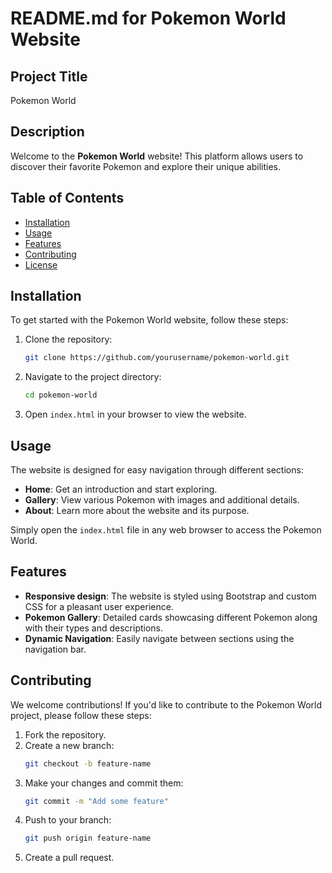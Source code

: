 # README.md for Pokemon World Website

## Project Title
Pokemon World

## Description
Welcome to the **Pokemon World** website! This platform allows users to discover their favorite Pokemon and explore their unique abilities. 

## Table of Contents
- [Installation](#installation)
- [Usage](#usage)
- [Features](#features)
- [Contributing](#contributing)
- [License](#license)

## Installation
To get started with the Pokemon World website, follow these steps:

1. Clone the repository:
   ```bash
   git clone https://github.com/yourusername/pokemon-world.git
   ```

2. Navigate to the project directory:
   ```bash
   cd pokemon-world
   ```

3. Open `index.html` in your browser to view the website.

## Usage
The website is designed for easy navigation through different sections:
- **Home**: Get an introduction and start exploring.
- **Gallery**: View various Pokemon with images and additional details.
- **About**: Learn more about the website and its purpose.

Simply open the `index.html` file in any web browser to access the Pokemon World.

## Features
- **Responsive design**: The website is styled using Bootstrap and custom CSS for a pleasant user experience.
- **Pokemon Gallery**: Detailed cards showcasing different Pokemon along with their types and descriptions.
- **Dynamic Navigation**: Easily navigate between sections using the navigation bar.

## Contributing
We welcome contributions! If you'd like to contribute to the Pokemon World project, please follow these steps:

1. Fork the repository.
2. Create a new branch:
   ```bash
   git checkout -b feature-name
   ```
3. Make your changes and commit them:
   ```bash
   git commit -m "Add some feature"
   ```
4. Push to your branch:
   ```bash
   git push origin feature-name
   ```
5. Create a pull request.
